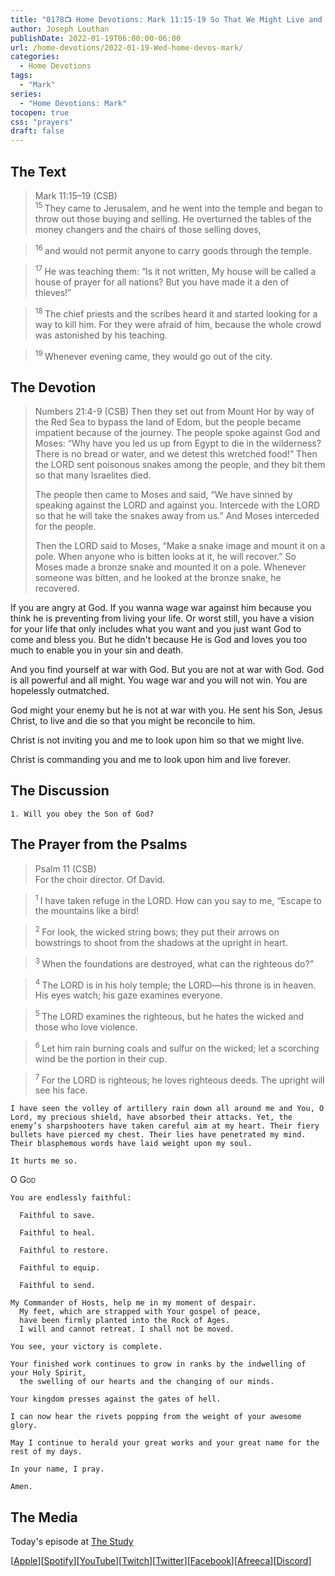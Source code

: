 ```yaml
---
title: "0178📺 Home Devotions: Mark 11:15-19 So That We Might Live and Be Saved"
author: Joseph Louthan
publishDate: 2022-01-19T06:00:00-06:00
url: /home-devotions/2022-01-19-Wed-home-devos-mark/
categories:
  - Home Devotions
tags:
  - "Mark"
series:
  - "Home Devotions: Mark"
tocopen: true
css: "prayers"
draft: false
---
```

## The Text

>Mark 11:15–19 (CSB)  
><sup> 15 </sup> They came to Jerusalem, and he went into the temple and began to throw out those buying and selling. He overturned the tables of the money changers and the chairs of those selling doves, 

><sup> 16 </sup> and would not permit anyone to carry goods through the temple. 

><sup> 17 </sup> He was teaching them: “Is it not written, My house will be called a house of prayer for all nations? But you have made it a den of thieves!” 

><sup> 18 </sup> The chief priests and the scribes heard it and started looking for a way to kill him. For they were afraid of him, because the whole crowd was astonished by his teaching. 

><sup> 19 </sup> Whenever evening came, they would go out of the city.

## The Devotion

>Numbers 21:4-9 (CSB) Then they set out from Mount Hor by way of the Red Sea to bypass the land of Edom, but the people became impatient because of the journey. The people spoke against God and Moses: “Why have you led us up from Egypt to die in the wilderness? There is no bread or water, and we detest this wretched food!” Then the LORD sent poisonous snakes among the people, and they bit them so that many Israelites died.
>
>The people then came to Moses and said, “We have sinned by speaking against the LORD and against you. Intercede with the LORD so that he will take the snakes away from us.” And Moses interceded for the people.
>
>Then the LORD said to Moses, “Make a snake image and mount it on a pole. When anyone who is bitten looks at it, he will recover.” So Moses made a bronze snake and mounted it on a pole. Whenever someone was bitten, and he looked at the bronze snake, he recovered.

If you are angry at God. If you wanna wage war against him because you think he is preventing from living your life. Or worst still, you have a vision for your life that only includes what you want and you just want God to come and bless you. But he didn't because He is God and loves you too much to enable you in your sin and death.

And you find yourself at war with God. But you are not at war with God. God is all powerful and all might. You wage war and you will not win. You are hopelessly outmatched.

God might your enemy but he is not at war with you. He sent his Son, Jesus Christ, to live and die so that you might be reconcile to him.

Christ is not inviting you and me to look upon him so that we might live.

Christ is commanding you and me to look upon him and live forever.

## The Discussion

```text
1. Will you obey the Son of God?
```

## The Prayer from the Psalms

>Psalm 11 (CSB)  
>   For the choir director. Of David. 

><sup> 1 </sup> I have taken refuge in the LORD. How can you say to me, “Escape to the mountains like a bird! 

><sup> 2 </sup> For look, the wicked string bows; they put their arrows on bowstrings to shoot from the shadows at the upright in heart. 

><sup> 3 </sup> When the foundations are destroyed, what can the righteous do?” 

><sup> 4 </sup> The LORD is in his holy temple; the LORD—his throne is in heaven. His eyes watch; his gaze examines everyone. 

><sup> 5 </sup> The LORD examines the righteous, but he hates the wicked and those who love violence. 

><sup> 6 </sup> Let him rain burning coals and sulfur on the wicked; let a scorching wind be the portion in their cup. 

><sup> 7 </sup> For the LORD is righteous; he loves righteous deeds. The upright will see his face.

```text
I have seen the volley of artillery rain down all around me and You, O Lord, my precious shield, have absorbed their attacks. Yet, the enemy’s sharpshooters have taken careful aim at my heart. Their fiery bullets have pierced my chest. Their lies have penetrated my mind. Their blasphemous words have laid weight upon my soul.

It hurts me so.
```

<div style='font-variant: small-caps;'>
O God
</div>

```text
You are endlessly faithful:

  Faithful to save.

  Faithful to heal.

  Faithful to restore.

  Faithful to equip.

  Faithful to send.

My Commander of Hosts, help me in my moment of despair.
  My feet, which are strapped with Your gospel of peace,
  have been firmly planted into the Rock of Ages.
  I will and cannot retreat. I shall not be moved.

You see, your victory is complete.

Your finished work continues to grow in ranks by the indwelling of your Holy Spirit,
  the swelling of our hearts and the changing of our minds.
  
Your kingdom presses against the gates of hell.

I can now hear the rivets popping from the weight of your awesome glory.

May I continue to herald your great works and your great name for the rest of my days.

In your name, I pray.

Amen.
```

## The Media

Today's episode at [The Study](http://study.theologic.us/podcast/home-devotions-mark-1115-19-so-that-we-might-live-and-be-saved)

\[[Apple](https://podcasts.apple.com/us/podcast/the-study/id1557102127)\]\[[Spotify](https://open.spotify.com/show/0Xs5qsNvWePyRqcmtOTPkR)\]\[[YouTube](http://youtube.theologic.us)\]\[[Twitch](http://twitch.theologic.us)\]\[[Twitter](https://twitter.com/theologic_us)\]\[[Facebook](https://www.facebook.com/groups/462231051477464)\]\[[Afreeca](https://bj.afreecatv.com/theologicus)\]\[[Discord](http://discord.theologic.us)\]
